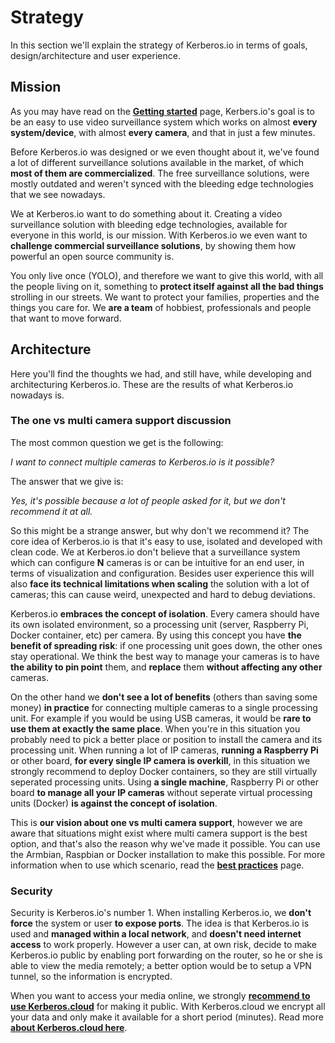 # Strategy

In this section we'll explain the strategy of Kerberos.io in terms of goals, design/architecture and user experience.

## Mission

As you may have read on the [**Getting started**](/getting_started) page, Kerbers.io's goal is to be an easy to use video surveillance system which works on almost **every system/device**, with almost **every camera**, and that in just a few minutes.

Before Kerberos.io was designed or we even thought about it, we've found a lot of different surveillance solutions available in the market, of which **most of them are commercialized**. The free surveillance solutions, were mostly outdated and weren't synced with the bleeding edge technologies that we see nowadays.

We at Kerberos.io want to do something about it. Creating a video surveillance solution with bleeding edge technologies, available for everyone in this world, is our mission. With Kerberos.io we even want to **challenge commercial surveillance solutions**, by showing them how powerful an open source community is.

You only live once (YOLO), and therefore we want to give this world, with all the people living on it, something to **protect itself against all the bad things** strolling in our streets. We want to protect your families, properties and the things you care for. We **are a team** of hobbiest, professionals and people that want to move forward.

## Architecture

Here you'll find the thoughts we had, and still have, while developing and architecturing Kerberos.io. These are the results of what Kerberos.io nowadays is.

<a name="one-vs-multi"></a>
### The one vs multi camera support discussion

The most common question we get is the following: 

*I want to connect multiple cameras to Kerberos.io is it possible?*

The answer that we give is:

*Yes, it's possible because a lot of people asked for it, but we don't recommend it at all.*

So this might be a strange answer, but why don't we recommend it? The core idea of Kerberos.io is that it's easy to use, isolated and developed with clean code. We at Kerberos.io don't believe that a surveillance system which can configure **N** cameras is or can be intuitive for an end user, in terms of visualization and configuration. Besides user experience this will also **face its technical limitations when scaling** the solution with a lot of cameras; this can cause weird, unexpected and hard to debug deviations.

Kerberos.io **embraces the concept of isolation**. Every camera should have its own isolated environment, so a processing unit (server, Raspberry Pi, Docker container, etc) per camera. By using this concept you  have **the benefit of spreading risk**: if one processing unit goes down, the other ones stay operational. We think the best way to manage your cameras is to have **the ability to pin point** them, and **replace** them **without affecting any other** cameras.

On the other hand we **don't see a lot of benefits** (others than saving some money) **in practice** for connecting multiple cameras to a single processing unit. For example if you would be using USB cameras, it would be **rare to use them at exactly the same place**. When you're in this situation you probably need to pick a better place or position to install the camera and its processing unit. When running a lot of IP cameras, **running a Raspberry Pi** or other board, **for every single IP camera is overkill**, in this situation we strongly recommend to deploy Docker containers, so they are still virtually seperated processing units. Using **a single machine**, Raspberry Pi or other board **to manage all your IP cameras** without seperate virtual processing units (Docker) **is against the concept of isolation**.

This is **our vision about one vs multi camera support**, however we are aware that situations might exist where multi camera support is the best option, and that's also the reason why we've made it possible. You can use the Armbian, Raspbian or Docker installation to make this possible. For more information when to use which scenario, read the [**best practices**](/best_practices) page.

### Security

Security is Kerberos.io's number 1. When installing Kerberos.io, we **don't force** the system or user **to expose ports**. The idea is that Kerberos.io is used and **managed within a local network**, and **doesn't need internet access** to work properly. However a user can, at own risk, decide to make Kerberos.io public by enabling port forwarding on the router, so he or she is able to view the media remotely; a better option would be to setup a VPN tunnel, so the information is encrypted.

When you want to access your media online, we strongly [**recommend to use Kerberos.cloud**](https://cloud.kerberos.io) for making it public. With Kerberos.cloud we encrypt all your data and only make it available for a short period (minutes). Read more [**about Kerberos.cloud here**](/addons/Cloud).